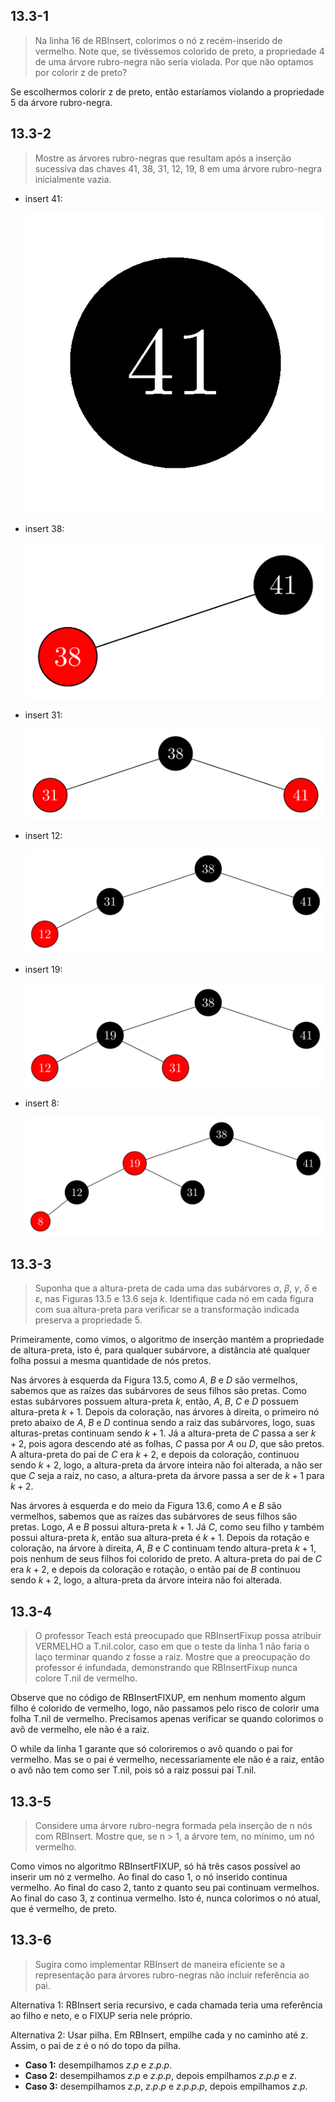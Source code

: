 ## 13.3-1

> Na linha 16 de RBInsert, colorimos o nó z recém-inserido de vermelho. Note que, se tivéssemos colorido de preto, a propriedade 4 de uma árvore rubro-negra não seria violada. Por que não optamos por colorir z de preto?

Se escolhermos colorir z de preto, então estaríamos violando a propriedade 5 da árvore rubro-negra.

## 13.3-2

> Mostre as árvores rubro-negras que resultam após a inserção sucessiva das chaves 41, 38, 31, 12, 19, 8 em uma árvore rubro-negra inicialmente vazia.

- insert $41$:

  ![](../img/13.3-2-1.png)

- insert $38$:

  ![](../img/13.3-2-2.png)

- insert $31$:

  ![](../img/13.3-2-3.png)

- insert $12$:

  ![](../img/13.3-2-4.png)

- insert $19$:

  ![](../img/13.3-2-5.png)

- insert $8$:

  ![](../img/13.3-2-6.png)

## 13.3-3

> Suponha que a altura-preta de cada uma das subárvores $\alpha$, $β$, $γ$, $δ$ e $ε$, nas Figuras 13.5 e 13.6 seja $k$. Identifique cada nó em cada figura com sua altura-preta para verificar se a transformação indicada preserva a propriedade 5.

Primeiramente, como vimos, o algoritmo de inserção mantém a propriedade de altura-preta, isto é, para qualquer subárvore, a distância até qualquer folha possui a mesma quantidade de nós pretos.

Nas árvores à esquerda da Figura 13.5, como $A$, $B$ e $D$ são vermelhos, sabemos que as raízes das subárvores de seus filhos são pretas. Como estas subárvores possuem altura-preta $k$, então, $A$, $B$, $C$ e $D$ possuem altura-preta $k+1$. Depois da coloração, nas árvores à direita, o primeiro nó preto abaixo de $A$, $B$ e $D$ continua sendo a raiz das subárvores, logo, suas alturas-pretas continuam sendo $k+1$. Já a altura-preta de $C$ passa a ser $k+2$, pois agora descendo até as folhas, $C$ passa por $A$ ou $D$, que são pretos. A altura-preta do pai de $C$ era $k+2$, e depois da coloração, continuou sendo $k+2$, logo, a altura-preta da árvore inteira não foi alterada, a não ser que $C$ seja a raiz, no caso, a altura-preta da árvore passa a ser de $k+1$ para $k+2$.

Nas árvores à esquerda e do meio da Figura 13.6, como $A$ e $B$ são vermelhos, sabemos que as raízes das subárvores de seus filhos são pretas. Logo, $A$ e $B$ possui altura-preta $k+1$. Já $C$, como seu filho $γ$ também possui altura-preta $k$, então sua altura-preta é $k+1$. Depois da rotação e coloração, na árvore à direita, $A$, $B$ e $C$ continuam tendo altura-preta $k+1$, pois nenhum de seus filhos foi colorido de preto. A altura-preta do pai de $C$ era $k+2$, e depois da coloração e rotação, o então pai de $B$ continuou sendo $k+2$, logo, a altura-preta da árvore inteira não foi alterada.

## 13.3-4

> O professor Teach está preocupado que RBInsertFixup possa atribuir VERMELHO a T.nil.color, caso em que o teste da linha 1 não faria o laço terminar quando z fosse a raiz. Mostre que a preocupação do professor é infundada, demonstrando que RBInsertFixup nunca colore T.nil de vermelho.

Observe que no código de RBInsertFIXUP, em nenhum momento algum filho é colorido de vermelho, logo, não passamos pelo risco de colorir uma folha T.nil de vermelho. Precisamos apenas verificar se quando colorimos o avô de vermelho, ele não é a raiz.

O while da linha 1 garante que só coloriremos o avô quando o pai for vermelho. Mas se o pai é vermelho, necessariamente ele não é a raiz, então o avô não tem como ser T.nil, pois só a raiz possui pai T.nil.

## 13.3-5

> Considere uma árvore rubro-negra formada pela inserção de n nós com RBInsert. Mostre que, se n > 1, a árvore tem, no mínimo, um nó vermelho.

Como vimos no algoritmo RBInsertFIXUP, só há três casos possível ao inserir um nó z vermelho. Ao final do caso 1, o nó inserido continua vermelho. Ao final do caso 2, tanto z quanto seu pai continuam vermelhos. Ao final do caso 3, z continua vermelho. Isto é, nunca colorimos o nó atual, que é vermelho, de preto.

## 13.3-6

> Sugira como implementar RBInsert de maneira eficiente se a representação para árvores rubro-negras não incluir referência ao pai.

Alternativa 1: RBInsert seria recursivo, e cada chamada teria uma referência ao filho e neto, e o FIXUP seria nele próprio.

Alternativa 2: Usar pilha. Em RBInsert, empilhe cada y no caminho até z. Assim, o pai de z é o nó do topo da pilha.

- **Caso 1:** desempilhamos $z.p$ e $z.p.p$.
- **Caso 2:** desempilhamos $z.p$ e $z.p.p$, depois empilhamos $z.p.p$ e $z$.
- **Caso 3:** desempilhamos $z.p$, $z.p.p$ e $z.p.p.p$, depois empilhamos $z.p$.
